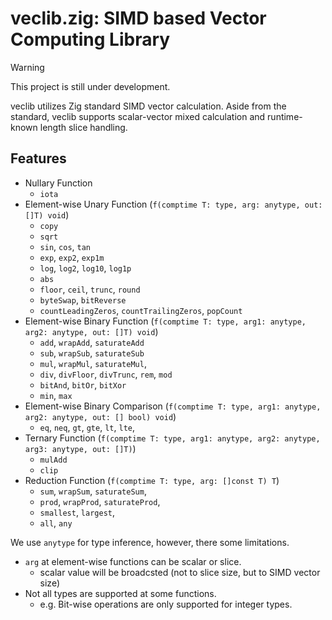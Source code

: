# veclib.zig: SIMD based Vector Computing Library


> [!WARNING]
> This project is still under development.

veclib utilizes Zig standard SIMD vector calculation.
Aside from the standard, veclib supports scalar-vector mixed calculation
and runtime-known length slice handling.


## Features

- Nullary Function
  - `iota`
- Element-wise Unary Function (`f(comptime T: type, arg: anytype, out: []T) void`)
  - `copy`
  - `sqrt`
  - `sin`, `cos`, `tan`
  - `exp`, `exp2`, `exp1m`
  - `log`, `log2`, `log10`, `log1p`
  - `abs`
  - `floor`, `ceil`, `trunc`, `round`
  - `byteSwap`, `bitReverse`
  - `countLeadingZeros`, `countTrailingZeros`, `popCount`
- Element-wise Binary Function (`f(comptime T: type, arg1: anytype, arg2: anytype, out: []T) void`)
  - `add`, `wrapAdd`, `saturateAdd`
  - `sub`, `wrapSub`, `saturateSub`
  - `mul`, `wrapMul`, `saturateMul`,
  - `div`, `divFloor`, `divTrunc`, `rem`, `mod`
  - `bitAnd`, `bitOr`, `bitXor`
  - `min`, `max`
- Element-wise Binary Comparison (`f(comptime T: type, arg1: anytype, arg2: anytype, out: [] bool) void`)
  - `eq`, `neq`, `gt`, `gte`, `lt`, `lte`,
- Ternary Function (`f(comptime T: type, arg1: anytype, arg2: anytype, arg3: anytype, out: []T)`)
  - `mulAdd`
  - `clip`
- Reduction Function (`f(comptime T: type, arg: []const T) T`)
  - `sum`, `wrapSum`, `saturateSum`,
  - `prod`, `wrapProd`, `saturateProd`,
  - `smallest`, `largest`,
  - `all`, `any`


We use `anytype` for type inference, however, there some limitations.
- `arg` at element-wise functions can be scalar or slice.
  - scalar value will be broadcsted (not to slice size, but to SIMD vector size)
- Not all types are supported at some functions.
  - e.g. Bit-wise operations are only supported for integer types.
